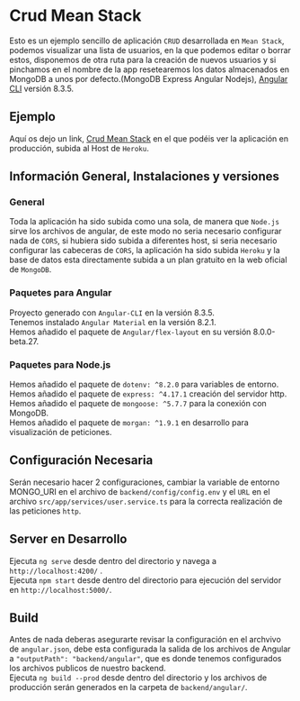 # Crud Mean Stack

Esto es un ejemplo sencillo de aplicación `CRUD` desarrollada en `Mean Stack`, podemos visualizar una lista de usuarios, en la que podemos editar o borrar estos, disponemos de otra ruta para la creación de nuevos usuarios y si pinchamos en el nombre de la app resetearemos los datos almacenados en MongoDB a unos por defecto.(MongoDB Express Angular Nodejs), [Angular CLI](https://github.com/angular/angular-cli) versión 8.3.5.

## Ejemplo

Aquí os dejo un link, [Crud Mean Stack](https://mean-stack81.herokuapp.com/) en el que podéis ver la aplicación en producción, subida al Host de `Heroku`.

## Información General, Instalaciones y versiones

### General

Toda la aplicación ha sido subida como una sola, de manera que `Node.js` sirve los archivos de angular, de este modo no seria necesario configurar nada de `CORS`, si hubiera sido subida a diferentes host, si seria necesario configurar las cabeceras de `CORS`, la aplicación ha sido subida `Heroku` y la base de datos esta directamente subida a un plan gratuito en la web oficial de `MongoDB`.

### Paquetes para Angular

Proyecto generado con `Angular-CLI` en la versión 8.3.5.  
Tenemos instalado `Angular Material` en la versión 8.2.1.  
Hemos añadido el paquete de `Angular/flex-layout` en su versión 8.0.0-beta.27.

### Paquetes para Node.js

Hemos añadido el paquete de `dotenv: ^8.2.0` para variables de entorno.  
Hemos añadido el paquete de `express: ^4.17.1` creación del servidor http.  
Hemos añadido el paquete de `mongoose: ^5.7.7` para la conexión con MongoDB.  
Hemos añadido el paquete de `morgan: ^1.9.1` en desarrollo para visualización de peticiones.

## Configuración Necesaria

Serán necesario hacer 2 configuraciones, cambiar la variable de entorno MONGO_URI en el archivo de `backend/config/config.env` y el `URL` en el archivo `src/app/services/user.service.ts` para la correcta realización de las peticiones `http`.

## Server en Desarrollo

Ejecuta `ng serve` desde dentro del directorio y navega a `http://localhost:4200/`
.  
Ejecuta `npm start` desde dentro del directorio para ejecución del servidor en `http://localhost:5000/`.

## Build

Antes de nada deberas asegurarte revisar la configuración en el archvivo de `angular.json`, debe esta configurada la salida de los archivos de Angular a `"outputPath": "backend/angular"`, que es donde tenemos configurados los archivos publicos de nuestro backend.  
Ejecuta `ng build --prod` desde dentro del directorio y los archivos de producción serán generados en la carpeta de `backend/angular/`.
